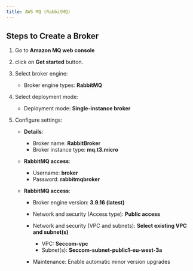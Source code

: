 ```yaml
---
title: AWS MQ (RabbitMQ)  
---
```


## Steps to Create a Broker

1. Go to **Amazon MQ web console**

2. click on **Get started** button.

3. Select broker engine:

	* Broker engine types: **RabbitMQ**

4. Select deployment mode:

	* Deployment mode: **Single-instance broker**

5. Configure settings:
	* **Details**: 
		* Broker name: **RabbitBroker**
		* Broker instance type: **mq.t3.micro**

	* **RabbitMQ access**:
		* Username: **broker**
		* Password: **rabbitmqbroker**

	* **RabbitMQ access**:
		* Broker engine version: **3.9.16 (latest)**
		* Network and security (Access type): **Public access**
		* Network and security (VPC and subnets): **Select existing VPC and subnet(s)**
			* VPC: **Seccom-vpc**
			* Subnet(s): **Seccom-subnet-public1-eu-west-3a**

		* Maintenance: Enable automatic minor version upgrades





